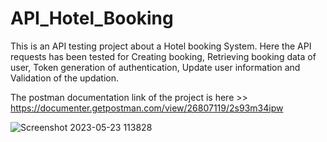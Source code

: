 # API_Hotel_Booking
This is an API testing project about a Hotel booking System. Here the API requests has been tested for Creating booking, Retrieving booking data of user, Token generation of authentication, Update user information and Validation of the updation.

The postman documentation link of the project is here >> https://documenter.getpostman.com/view/26807119/2s93m34ipw

![Screenshot 2023-05-23 113828](https://github.com/unrealemon/API_Hotel_Booking/assets/104528693/d6fcd686-304a-4963-a835-584a74ce7bbc)
